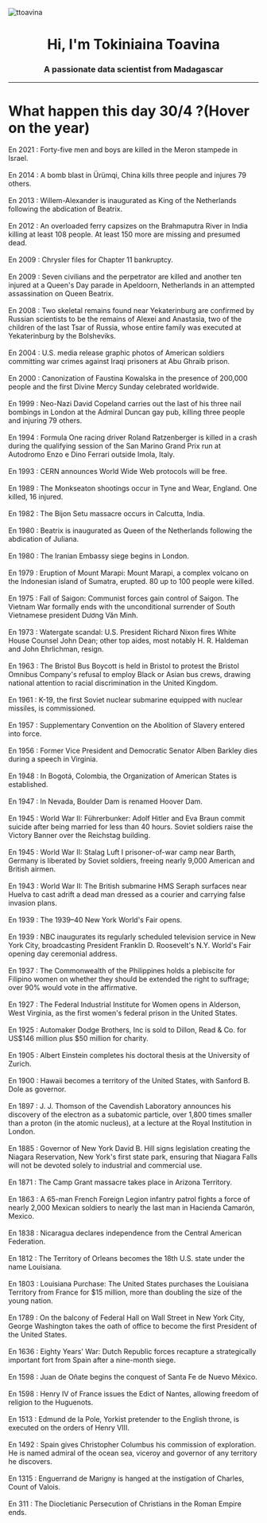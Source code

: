 
<p align="left"> <img src="https://komarev.com/ghpvc/?username=ttoavina&label=Profile%20views&color=0e75b6&style=flat" alt="ttoavina" /> </p>
<h1 align="center">Hi, I'm Tokiniaina Toavina</h1>
<h3 align="center">A passionate data scientist from Madagascar</h3>
    
<hr/>
<h1> What happen this day 30/4 ?(Hover on the year)</h1>

En 2021 : Forty-five men and boys are killed in the Meron stampede in Israel.
<br/><br/>
En 2014 : A bomb blast in Ürümqi, China kills three people and injures 79 others.
<br/><br/>
En 2013 : Willem-Alexander is inaugurated as King of the Netherlands following the abdication of Beatrix.
<br/><br/>
En 2012 : An overloaded ferry capsizes on the Brahmaputra River in India killing at least 108 people.  At least 150 more are missing and presumed dead.
<br/><br/>
En 2009 : Chrysler files for Chapter 11 bankruptcy.
<br/><br/>
En 2009 : Seven civilians and the perpetrator are killed and another ten injured at a Queen's Day parade in Apeldoorn, Netherlands in an attempted assassination on Queen Beatrix.
<br/><br/>
En 2008 : Two skeletal remains found near Yekaterinburg are confirmed by Russian scientists to be the remains of Alexei and Anastasia, two of the children of the last Tsar of Russia, whose entire family was executed at Yekaterinburg by the Bolsheviks.
<br/><br/>
En 2004 : U.S. media release graphic photos of American soldiers committing war crimes against Iraqi prisoners at Abu Ghraib prison.
<br/><br/>
En 2000 : Canonization of Faustina Kowalska in the presence of 200,000 people and the first Divine Mercy Sunday celebrated worldwide.
<br/><br/>
En 1999 : Neo-Nazi David Copeland carries out the last of his three nail bombings in London at the Admiral Duncan gay pub, killing three people and injuring 79 others.
<br/><br/>
En 1994 : Formula One racing driver Roland Ratzenberger is killed in a crash during the qualifying session of the San Marino Grand Prix run at Autodromo Enzo e Dino Ferrari outside Imola, Italy.
<br/><br/>
En 1993 : CERN announces World Wide Web protocols will be free.
<br/><br/>
En 1989 : The Monkseaton shootings occur in Tyne and Wear, England. One killed, 16 injured.
<br/><br/>
En 1982 : The Bijon Setu massacre occurs in Calcutta, India.
<br/><br/>
En 1980 : Beatrix is inaugurated as Queen of the Netherlands following the abdication of Juliana.
<br/><br/>
En 1980 : The Iranian Embassy siege begins in London.
<br/><br/>
En 1979 : Eruption of Mount Marapi: Mount Marapi, a complex volcano on the Indonesian island of Sumatra, erupted. 80 up to 100 people were killed.
<br/><br/>
En 1975 : Fall of Saigon: Communist forces gain control of Saigon. The Vietnam War formally ends with the unconditional surrender of South Vietnamese president Dương Văn Minh.
<br/><br/>
En 1973 : Watergate scandal: U.S. President Richard Nixon fires White House Counsel John Dean; other top aides, most notably H. R. Haldeman and John Ehrlichman, resign.
<br/><br/>
En 1963 : The Bristol Bus Boycott is held in Bristol to protest the Bristol Omnibus Company's refusal to employ Black or Asian bus crews, drawing national attention to racial discrimination in the United Kingdom.
<br/><br/>
En 1961 : K-19, the first Soviet nuclear submarine equipped with nuclear missiles, is commissioned.
<br/><br/>
En 1957 : Supplementary Convention on the Abolition of Slavery entered into force.
<br/><br/>
En 1956 : Former Vice President and Democratic Senator Alben Barkley dies during a speech in Virginia.
<br/><br/>
En 1948 : In Bogotá, Colombia, the Organization of American States is established.
<br/><br/>
En 1947 : In Nevada, Boulder Dam is renamed Hoover Dam.
<br/><br/>
En 1945 : World War II: Führerbunker: Adolf Hitler and Eva Braun commit suicide after being married for less than 40 hours. Soviet soldiers raise the Victory Banner over the Reichstag building.
<br/><br/>
En 1945 : World War II: Stalag Luft I prisoner-of-war camp near Barth, Germany is liberated by Soviet soldiers, freeing nearly 9,000 American and British airmen.
<br/><br/>
En 1943 : World War II: The British submarine HMS Seraph surfaces near Huelva to cast adrift a dead man dressed as a courier and carrying false invasion plans.
<br/><br/>
En 1939 : The 1939–40 New York World's Fair opens.
<br/><br/>
En 1939 : NBC inaugurates its regularly scheduled television service in New York City, broadcasting President Franklin D. Roosevelt's N.Y. World's Fair opening day ceremonial address.
<br/><br/>
En 1937 : The Commonwealth of the Philippines holds a plebiscite for Filipino women on whether they should be extended the right to suffrage; over 90% would vote in the affirmative.
<br/><br/>
En 1927 : The Federal Industrial Institute for Women opens in Alderson, West Virginia, as the first women's federal prison in the United States.
<br/><br/>
En 1925 : Automaker Dodge Brothers, Inc is sold to Dillon, Read & Co. for US$146 million plus $50 million for charity.
<br/><br/>
En 1905 : Albert Einstein completes his doctoral thesis at the University of Zurich.
<br/><br/>
En 1900 : Hawaii becomes a territory of the United States, with Sanford B. Dole as governor.
<br/><br/>
En 1897 : J. J. Thomson of the Cavendish Laboratory announces his discovery of the electron as a subatomic particle, over 1,800 times smaller than a proton (in the atomic nucleus), at a lecture at the Royal Institution in London.
<br/><br/>
En 1885 : Governor of New York David B. Hill signs legislation creating the Niagara Reservation, New York's first state park, ensuring that Niagara Falls will not be devoted solely to industrial and commercial use.
<br/><br/>
En 1871 : The Camp Grant massacre takes place in Arizona Territory.
<br/><br/>
En 1863 : A 65-man French Foreign Legion infantry patrol fights a force of nearly 2,000 Mexican soldiers to nearly the last man in Hacienda Camarón, Mexico.
<br/><br/>
En 1838 : Nicaragua declares independence from the Central American Federation.
<br/><br/>
En 1812 : The Territory of Orleans becomes the 18th U.S. state under the name Louisiana.
<br/><br/>
En 1803 : Louisiana Purchase: The United States purchases the Louisiana Territory from France for $15 million, more than doubling the size of the young nation.
<br/><br/>
En 1789 : On the balcony of Federal Hall on Wall Street in New York City, George Washington takes the oath of office to become the first President of the United States.
<br/><br/>
En 1636 : Eighty Years' War: Dutch Republic forces recapture a strategically important fort from Spain after a nine-month siege.
<br/><br/>
En 1598 : Juan de Oñate begins the conquest of Santa Fe de Nuevo México.
<br/><br/>
En 1598 : Henry IV of France issues the Edict of Nantes, allowing freedom of religion to the Huguenots.
<br/><br/>
En 1513 : Edmund de la Pole, Yorkist pretender to the English throne, is executed on the orders of Henry VIII.
<br/><br/>
En 1492 : Spain gives Christopher Columbus his commission of exploration. He is named admiral of the ocean sea, viceroy and governor of any territory he discovers.
<br/><br/>
En 1315 : Enguerrand de Marigny is hanged at the instigation of Charles, Count of Valois.
<br/><br/>
En 311 : The Diocletianic Persecution of Christians in the Roman Empire ends.
<br/><br/>
